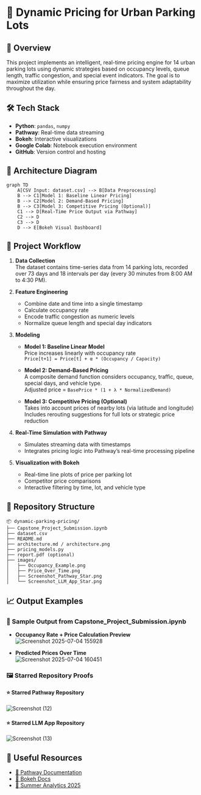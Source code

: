 
# 🚗 Dynamic Pricing for Urban Parking Lots

## 📌 Overview
This project implements an intelligent, real-time pricing engine for 14 urban parking lots using dynamic strategies based on occupancy levels, queue length, traffic congestion, and special event indicators. The goal is to maximize utilization while ensuring price fairness and system adaptability throughout the day.

## 🛠 Tech Stack
- **Python**: `pandas`, `numpy`
- **Pathway**: Real-time data streaming
- **Bokeh**: Interactive visualizations
- **Google Colab**: Notebook execution environment
- **GitHub**: Version control and hosting

## 🔧 Architecture Diagram

```
graph TD
    A[CSV Input: dataset.csv] --> B[Data Preprocessing]
    B --> C1[Model 1: Baseline Linear Pricing]
    B --> C2[Model 2: Demand-Based Pricing]
    B --> C3[Model 3: Competitive Pricing (Optional)]
    C1 --> D[Real-Time Price Output via Pathway]
    C2 --> D
    C3 --> D
    D --> E[Bokeh Visual Dashboard]
```

## 🧠 Project Workflow

1. **Data Collection**  
   The dataset contains time-series data from 14 parking lots, recorded over 73 days and 18 intervals per day (every 30 minutes from 8:00 AM to 4:30 PM).

2. **Feature Engineering**  
   - Combine date and time into a single timestamp  
   - Calculate occupancy rate  
   - Encode traffic congestion as numeric levels  
   - Normalize queue length and special day indicators  

3. **Modeling**
   - **Model 1: Baseline Linear Model**  
     Price increases linearly with occupancy rate  
     `Price[t+1] = Price[t] + α * (Occupancy / Capacity)`

   - **Model 2: Demand-Based Pricing**  
     A composite demand function considers occupancy, traffic, queue, special days, and vehicle type.  
     Adjusted price = `BasePrice * (1 + λ * NormalizedDemand)`

   - **Model 3: Competitive Pricing (Optional)**  
     Takes into account prices of nearby lots (via latitude and longitude)  
     Includes rerouting suggestions for full lots or strategic price reduction

4. **Real-Time Simulation with Pathway**  
   - Simulates streaming data with timestamps  
   - Integrates pricing logic into Pathway’s real-time processing pipeline

5. **Visualization with Bokeh**  
   - Real-time line plots of price per parking lot  
   - Competitor price comparisons  
   - Interactive filtering by time, lot, and vehicle type

## 📂 Repository Structure

```
📦 dynamic-parking-pricing/
├── Capstone_Project_Submission.ipynb
├── dataset.csv
├── README.md
├── architecture.md / architecture.png
├── pricing_models.py
├── report.pdf (optional)
├── images/
│   ├── Occupancy_Example.png
│   ├── Price_Over_Time.png
│   ├── Screenshot_Pathway_Star.png
│   └── Screenshot_LLM_App_Star.png

```

## 📈 Output Examples

### 🔹 Sample Output from Capstone_Project_Submission.ipynb

- **Occupancy Rate + Price Calculation Preview**  
  ![Screenshot 2025-07-04 155928](https://github.com/user-attachments/assets/c784437a-f36c-4988-b3e0-6b53e1a0b5e2)

- **Predicted Prices Over Time**  
  ![Screenshot 2025-07-04 160451](https://github.com/user-attachments/assets/71d17a7a-2402-4be5-a2df-69895fc1093d)


### 🖼️ Starred Repository Proofs

#### ⭐ Starred Pathway Repository  
![Screenshot (12)](https://github.com/user-attachments/assets/8e00e463-740e-4b50-ae99-9969bb6be3b5)

#### ⭐ Starred LLM App Repository  
![Screenshot (13)](https://github.com/user-attachments/assets/4e6d0e54-b7d4-4f77-bc6b-ca6df73b7a8d)


## 🔗 Useful Resources
- [📘 Pathway Documentation](https://pathway.com/developers)
- [📗 Bokeh Docs](https://docs.bokeh.org/en/latest/)
- [📘 Summer Analytics 2025](https://www.caciitg.com/sa/course25/)
